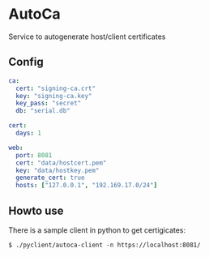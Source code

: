 AutoCa
======

Service to autogenerate host/client certificates


Config
-------
```yaml
ca:
  cert: "signing-ca.crt"
  key: "signing-ca.key"
  key_pass: "secret"
  db: "serial.db"

cert:
  days: 1

web:
  port: 8081
  cert: "data/hostcert.pem"
  key: "data/hostkey.pem"
  generate_cert: true
  hosts: ["127.0.0.1", "192.169.17.0/24"]
```


Howto use
---------
There is a sample client in python to get certigicates:

```
$ ./pyclient/autoca-client -n https://localhost:8081/
```
